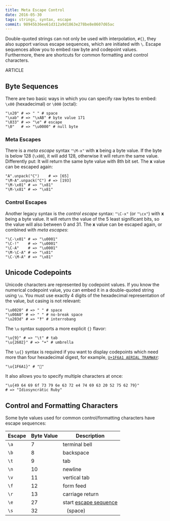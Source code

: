 ```yaml
---
title: Meta Escape Control
date: 2016-05-30
tags: strings, syntax, escape
commit: 98945b36ee61d312a9d1863e278be8e8607d65ac
---
```


Double-quoted strings can not only be used with interpolation, `#{}`, they also support various escape sequences, which are initiated with `\`. Escape sequences allow you to embed raw byte and codepoint values. Furthermore, there are shortcuts for common formatting and control characters.

ARTICLE

## Byte Sequences

There are two basic ways in which you can specify raw bytes to embed: `\x00` (hexadecimal) or `\000` (octal):

    "\x20" # => " " # space
    "\xab" # => "\xAB" # byte value 171
    "\033" # => "\e" # escape
    "\0"   # => "\u0000" # null byte

### Meta Escapes

There is a *meta escape* syntax `"\M-x"` with **x** being a byte value. If the byte is below 128 (`\x80`), it will add 128, otherwise it will return the same value. Differently put: It will return the same byte value with 8th bit set. The **x** value can be escaped again:

    "A".unpack("C")    # => [65]
    "\M-A".unpack("C") # => [193]
    "\M-\x01" # => "\x81"
    "\M-\x81" # => "\x81"

### Control Escapes

Another legacy syntax is the *control escape* syntax: `"\C-x"` (or `"\cx"`)  with **x** being a byte value. It will return the value of the 5 least significant bits, so the value will also between 0 and 31. The **x** value can be escaped again, or combined with *meta escapes*:

    "\C-\x01" # => "\u0001"
    "\C-!"    # => "\u0001"
    "\C-A"    # => "\u0001"
    "\M-\C-A" # => "\x81"
    "\C-\M-A" # => "\x81"

## Unicode Codepoints

Unicode characters are represented by codepoint values. If you know the numerical codepoint value, you can embed it in a double-quoted string using `\u`. You must use exactly 4 digits of the hexadecimal representation of the value, but casing is not relevant:

    "\u0020" # => " " # space
    "\u00A0" # => " " # no-break space
    "\u203d" # => "‽" # interrobang

The `\u` syntax supports a more explicit `{}` flavor:

    "\u{9}" # => "\t" # tab
    "\u{2602}" # => "☂" # umbrella

The `\u{}` syntax is required if you want to display codepoints which need more than four hexadecimal digest, for example, [`U+1F6A1 AERIAL TRAMWAY`](https://codepoints.net/U+1F6A1):

    "\u{1F6A1}" # "🚡"

It also allows you to specify multiple characters at once:

    "\u{49 64 69 6f 73 79 6e 63 72 e4 74 69 63 20 52 75 62 79}"
    # => "Idiosyncrätic Ruby"

## Control and Formatting Characters

Some byte values used for common control/formatting characters have escape sequences:

Escape | Byte Value | Description
-------|------------|------------
`\a`   | 7          | terminal bell
`\b`   | 8          | backspace
`\t`   | 9          | tab
`\n`   | 10         | newline
`\v`   | 11         | vertical tab
`\f`   | 12         | form feed
`\r`   | 13         | carriage return
`\e`   | 27         | start [escape sequence](https://en.wikipedia.org/wiki/ANSI_escape_code)
`\s`   | 32         | ` ` (space)
